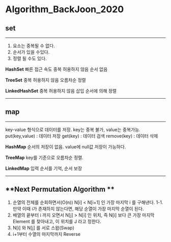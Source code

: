 # Algorithm_BackJoon_2020

## **set** ##
----
1. 요소는 중복될 수 없다.
2. 순서가 있을 수있다.
3. 정렬 될 수도 있다.

**HashSet**
빠른 접근 속도 
중복 허용하지 않음
순서 없음

**TreeSet**
중복 허용하지 않음
오름차순 정렬

**LinkedHashSet**
중복 허용하지 않음
삽입 순서에 의해 정렬

----------


## **map** ##
----
key-value 형식으로 데이터를 저장.
key는 중복 불가, value는 중복가능.
put(key,value) : 데이터 저장
get(key) : 데이터 검색
remove(key) : 데이터 삭제

**HashMap**
순서의 저장이 없음.
value에 null값 저장이 가능하다.

**TreeMap**
key를 기준으로 오름차순 정렬.

**LinkedMap**
입력 순서를 기억, 순서 보장

----

## **Next Permutation Algorithm ** ##

1. 순열의 전체를 순회하면서(O(n)) N[i] < N[i+1] 인 가장 마지막 i 를 구해낸다.
 1-1. 만약 이때 i가 존재하지 않는다면, 해당 순열이 가장 마지막 순열이 된다.
2. 배열의 끝부터 i 까지 오면서 N[j] > N[i] 인 위치, 즉 N[i] 보다 큰 가장 마지막 Element 를 찾아내고, 이 위치를 J 라고 정한다.
3. N[i] 와 N[j] 를 서로 스왑(Swap)
4. i+1부터 수열의 마지막까지 Reverse 
